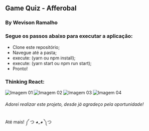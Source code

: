 ## Game Quiz - Afferobal
### By Wevison Ramalho

### Segue os passos abaixo para executar a aplicação:
* Clone este repositório;
* Navegue até a pasta;
* execute: (yarn ou npm install);
* execute: (yarn start ou npm run start);
* Pronto!

### Thinking React:
![Imagem 01](https://i.ibb.co/M9wM024/20190923-000223.jpg)
![Imagem 02](https://i.ibb.co/y59mvz3/20190923-000402.jpg)
![Imagem 03](https://i.ibb.co/3zCR9xm/20190923-000255.jpg)
![Imagem 04](https://i.ibb.co/sqyfvLc/20190923-000426.jpg)

###### Adorei realizar este projeto, desde já agradeço pela oportunidade!

Até mais! ༼ つ ◕_◕ ༽つ
